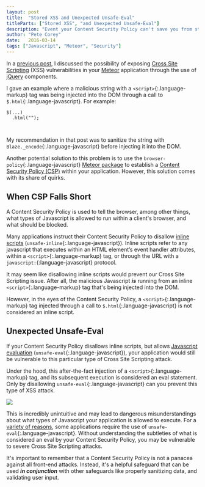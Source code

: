 ```yaml
---
layout: post
title:  "Stored XSS and Unexpected Unsafe-Eval"
titleParts: ["Stored XSS", "and Unexpected Unsafe-Eval"]
description: "Event your Content Security Policy can't save you from stored Cross Site Scripting attacks."
author: "Pete Corey"
date:   2016-03-14
tags: ["Javascript", "Meteor", "Security"]
---
```


In a [previous post](http://blog.east5th.co/2016/03/07/cross-site-scripting-through-jquery-components/), I discussed the possibility of exposing [Cross Site Scripting](https://www.owasp.org/index.php/Cross-site_Scripting_(XSS)) (XSS) vulnerabilities in your [Meteor](https://www.meteor.com/) application through the use of [jQuery](https://jquery.com/) components.

I gave an example where a malicious string with a `<script>`{:.language-markup} tag was being injected into the DOM through a call to `$.html`{:.language-javascript}. For example:

<pre class="language-javascript"><code class="language-javascript">$(...)
  .html("<script>Roles.addUsersToRoles('...', 'admin');</script>");
</code></pre>

My recommendation in that post was to sanitize the string with `Blaze._encode`{:.language-javascript} before injecting it into the DOM. 

Another potential solution to this problem is to use the `browser-policy`{:.language-javascript} [Meteor package](https://atmospherejs.com/meteor/browser-policy) to establish a [Content Security Policy (CSP)](http://www.html5rocks.com/en/tutorials/security/content-security-policy/) within your application. However, this solution comes with its share of quirks.

## When CSP Falls Short

A Content Security Policy is used to tell the browser, among other things, what types of Javascript is allowed to run within a client's browser, and what should be blocked. 

Many applications instruct their Content Security Policy to disallow [inline scripts](https://developer.chrome.com/extensions/contentSecurityPolicy#relaxing-inline-script) (`unsafe-inline`{:.language-javascript}). Inline scripts refer to any javascript that executes within an HTML element’s event handler attributes, within a `<script>`{:.language-markup} tag, or through the URL with a `javascript:`{:language-javascript} protocol.

It may seem like disallowing inline scripts would prevent our Cross Site Scripting issue. After all, the malicious Javascript ___is___ running from an inline `<script>`{:.language-markup} tag that's being injected into the DOM.

However, in the eyes of the Content Security Policy, a `<script>`{:.language-markup} tag injected through a call to `$.html`{:.language-javascript} is not considered an inline script.

## Unexpected Unsafe-Eval

If your Content Security Policy disallows inline scripts, but allows [Javascript evaluation](https://developer.chrome.com/extensions/contentSecurityPolicy#relaxing-eval) (`unsafe-eval`{:.language-javascript}), your application would still be vulnerable to this particular type of Cross Site Scripting attack.

Under the hood, this after-the-fact injection of a `<script>`{:.language-markup} tag, and its subsequent execution is considered an eval statement. Only by disallowing `unsafe-eval`{:.language-javascript} can you prevent this type of XSS attack.

<img src="https://s3-us-west-1.amazonaws.com/www.1pxsolidtomato.com/unsafe-eval.png" style="max-width: 100%">

This is incredibly unintuitive and may lead to dangerous misunderstandings about what types of Javascript your application is allowed to execute. For a [variety of reasons](https://code.google.com/p/gmaps-api-issues/issues/detail?id=4201), some applications require the use of `unsafe-eval`{:.language-javascript}. Without understanding the subtleties of what is considered an eval by your Content Security Policy, you may be vulnerable to severe Cross Site Scripting attacks.

It's important to remember that a Content Security Policy is not a panacea against all front-end attacks. Instead, it's a helpful safeguard that can be used ___in conjunction___ with other safeguards like properly sanitizing data, and validating user input.
